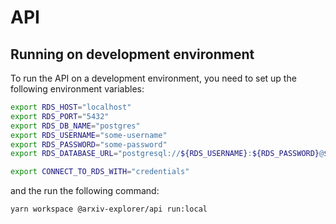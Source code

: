 # API

## Running on development environment

To run the API on a development environment, you need to set up the following environment variables:

```bash
export RDS_HOST="localhost"
export RDS_PORT="5432"
export RDS_DB_NAME="postgres"
export RDS_USERNAME="some-username"
export RDS_PASSWORD="some-password"
export RDS_DATABASE_URL="postgresql://${RDS_USERNAME}:${RDS_PASSWORD}@${RDS_HOST}:${RDS_PORT}/${RDS_DB_NAME}"

export CONNECT_TO_RDS_WITH="credentials"

```

and the run the following command:

```bash
yarn workspace @arxiv-explorer/api run:local
```
